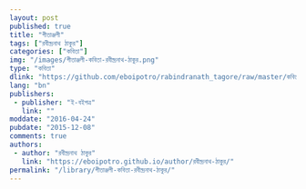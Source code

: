 ```yaml
---
layout: post
published: true
title: "গীতাঞ্জলী"
tags: ["রবীন্দ্রনাথ ঠাকুর"]
categories: ["কবিতা"]
img: "/images/গীতাঞ্জলী-কবিতা-রবীন্দ্রনাথ-ঠাকুর.png"
type: "কবিতা"
dlink: "https://github.com/eboipotro/rabindranath_tagore/raw/master/কবিতা/গীতাঞ্জলী.epub"
lang: "bn"
publishers: 
 - publisher: "ই-বইপত্র"
   link: ""
moddate: "2016-04-24"
pubdate: "2015-12-08"
comments: true
authors: 
 - author: "রবীন্দ্রনাথ ঠাকুর"
   link: "https://eboipotro.github.io/author/রবীন্দ্রনাথ-ঠাকুর/"
permalink: "/library/গীতাঞ্জলী-কবিতা-রবীন্দ্রনাথ-ঠাকুর/"
---
```

